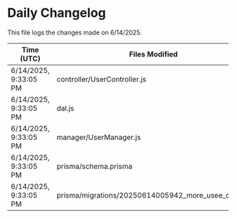 # Daily Changelog

This file logs the changes made on 6/14/2025.

| Time (UTC)             | Files Modified                    | Changes (Addition/Deletion) |
|------------------------|-----------------------------------|-----------------------------|
| 6/14/2025, 9:33:05 PM | controller/UserController.js | 2 Additions & 1 Deletions |
| 6/14/2025, 9:33:05 PM | dal.js | 12 Additions & 7 Deletions |
| 6/14/2025, 9:33:05 PM | manager/UserManager.js | 2 Additions & 1 Deletions |
| 6/14/2025, 9:33:05 PM | prisma/schema.prisma | 7 Additions & 0 Deletions |
| 6/14/2025, 9:33:05 PM | prisma/migrations/20250614005942_more_usee_details/ | 0 Additions & 0 Deletions |
